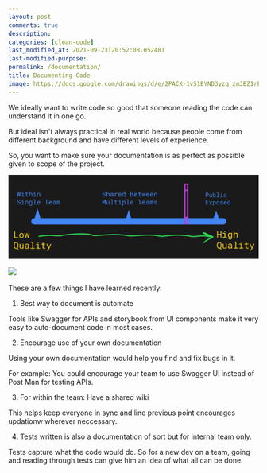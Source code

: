 ```yaml
---
layout: post
comments: true
description:
categories: [clean-code]
last_modified_at: 2021-09-23T20:52:08.052481
last-modified-purpose:
permalink: /documentation/
title: Documenting Code
image: https://docs.google.com/drawings/d/e/2PACX-1vS1EYND3yzq_zmJEZ1rEJogTD9tbXucE2k33rcUYIVTcA2ZQZlYfPf_MSVk8kvHZhjcKo7fByRiXFpy/pub?w=453&amp;h=723
---
```


We ideally want to write code so good that someone reading the code can understand it in one go.

But ideal isn't always practical in real world because people come from different background and have different levels of experience.

So, you want to make sure your documentation is as perfect as possible given to scope of the project.

![](images/2022-01-25-documentation/shared-between-single-team-multiple.png)

<img src="https://docs.google.com/drawings/d/e/2PACX-1vS1EYND3yzq_zmJEZ1rEJogTD9tbXucE2k33rcUYIVTcA2ZQZlYfPf_MSVk8kvHZhjcKo7fByRiXFpy/pub?w=453&amp;h=723">

These are a few things I have learned recently:

1. Best way to document is automate

Tools like Swagger for APIs and storybook from UI components make it very easy to auto-document code in most cases.

2. Encourage use of your own documentation

Using your own documentation would help you find and fix bugs in it. 

For example: You could encourage your team to use Swagger UI instead of Post Man for testing APIs.

3. For within the team: Have a shared wiki

This helps keep everyone in sync and line previous point encourages updationw wherever neccessary.

4. Tests written is also a documentation of sort but for internal team only.

Tests capture what the code would do. So for a new dev on a team, going and reading through tests can give him an idea of what all can be done.